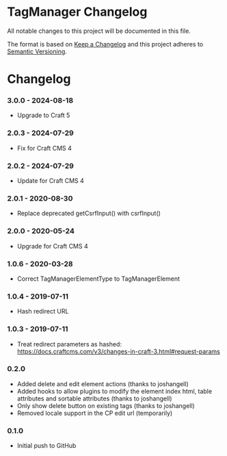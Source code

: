 # TagManager Changelog

All notable changes to this project will be documented in this file.

The format is based on [Keep a Changelog](http://keepachangelog.com/) and this project adheres to [Semantic Versioning](http://semver.org/).

Changelog
=================

### 3.0.0 - 2024-08-18
- Upgrade to Craft 5

### 2.0.3 - 2024-07-29
- Fix for Craft CMS 4

### 2.0.2 - 2024-07-29
- Update for Craft CMS 4

### 2.0.1 - 2020-08-30
- Replace deprecated getCsrfInput() with csrfInput()

### 2.0.0 - 2020-05-24
- Upgrade for Craft CMS 4

### 1.0.6 - 2020-03-28
- Correct TagManagerElementType to TagManagerElement

### 1.0.4 - 2019-07-11
- Hash redirect URL

### 1.0.3 - 2019-07-11
- Treat redirect parameters as hashed: https://docs.craftcms.com/v3/changes-in-craft-3.html#request-params

### 0.2.0
 - Added delete and edit element actions (thanks to joshangell)
 - Added hooks to allow plugins to modify the element index html,
   table attributes and sortable attributes (thanks to joshangell)
 - Only show delete button on existing tags (thanks to joshangell)
 - Removed locale support in the CP edit url (temporarily)

### 0.1.0
 - Initial push to GitHub
